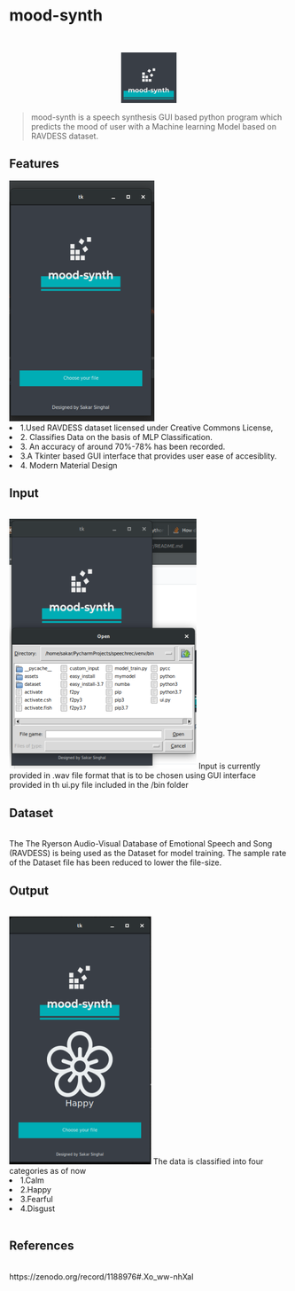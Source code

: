 
# mood-synth
<br>
<p align="center">
<img src='/venv/bin/assets/logo.png' width='20%'></img>
</p>


>mood-synth is a speech synthesis GUI based python program which predicts the mood of user with a Machine learning Model based
>on RAVDESS dataset.

## Features
<img src='/venv/bin/assets/2.png'/>
<li>1.Used RAVDESS dataset licensed under Creative Commons License,
<li>2. Classifies Data on the basis  of MLP Classification.
<li>3. An accuracy of around 70%-78% has been recorded.
<li>3.A Tkinter based GUI interface that provides user ease of accesiblity.</li>
<li>4. Modern Material Design</li>

## Input
<br>
<img src='/venv/bin/assets/1.png'/>
Input is currently provided in .wav file format that is to be chosen using GUI interface provided in th ui.py file included in the /bin folder  

## Dataset
<br>
The The Ryerson Audio-Visual Database of Emotional Speech and Song (RAVDESS) is being used as the Dataset for model training.
The sample rate of the Dataset file has been reduced to lower the file-size.
<br>

## Output
<br>
<img src='/venv/bin/assets/3.png'/>
The data is classified into four categories as of now<br>
<li>1.Calm</li>
<li>2.Happy</li>
<li>3.Fearful</li>
<li>4.Disgust</li>
<br>

## References
<br>
https://zenodo.org/record/1188976#.Xo_ww-nhXaI
